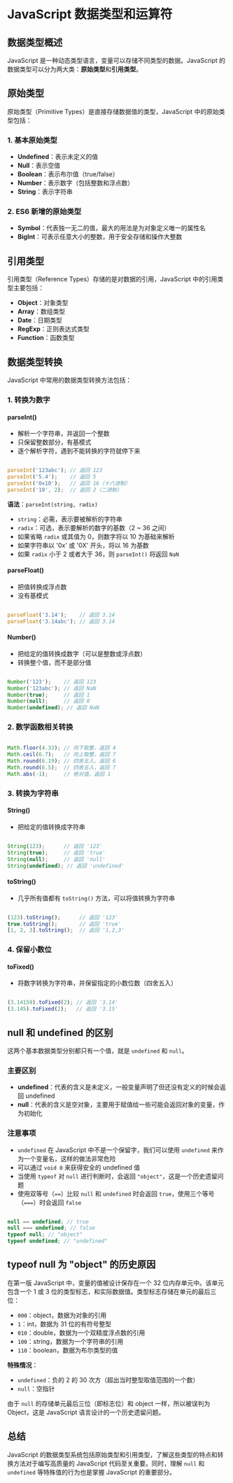 # JavaScript 数据类型和运算符

## 数据类型概述

JavaScript 是一种动态类型语言，变量可以存储不同类型的数据。JavaScript 的数据类型可以分为两大类：**原始类型**和**引用类型**。

## 原始类型

原始类型（Primitive Types）是直接存储数据值的类型，JavaScript 中的原始类型包括：

### 1. 基本原始类型

- **Undefined**：表示未定义的值
- **Null**：表示空值
- **Boolean**：表示布尔值（true/false）
- **Number**：表示数字（包括整数和浮点数）
- **String**：表示字符串

### 2. ES6 新增的原始类型

- **Symbol**：代表独一无二的值，最大的用法是为对象定义唯一的属性名
- **BigInt**：可表示任意大小的整数，用于安全存储和操作大整数

## 引用类型

引用类型（Reference Types）存储的是对数据的引用，JavaScript 中的引用类型主要包括：

- **Object**：对象类型
- **Array**：数组类型
- **Date**：日期类型
- **RegExp**：正则表达式类型
- **Function**：函数类型

## 数据类型转换

JavaScript 中常用的数据类型转换方法包括：

### 1. 转换为数字

#### parseInt()

- 解析一个字符串，并返回一个整数
- 只保留整数部分，有基模式
- 逐个解析字符，遇到不能转换的字符就停下来

```javascript

parseInt('123abc'); // 返回 123
parseInt('5.4');    // 返回 5
parseInt('0x10');   // 返回 16（十六进制）
parseInt('10', 2);  // 返回 2（二进制）
```


**语法**：`parseInt(string, radix)`
- `string`：必需，表示要被解析的字符串
- `radix`：可选，表示要解析的数字的基数（2 ~ 36 之间）
- 如果省略 `radix` 或其值为 0，则数字将以 10 为基础来解析
- 如果字符串以 '0x' 或 '0X' 开头，将以 16 为基数
- 如果 `radix` 小于 2 或者大于 36，则 `parseInt()` 将返回 `NaN`

#### parseFloat()

- 把值转换成浮点数
- 没有基模式

```javascript

parseFloat('3.14');    // 返回 3.14
parseFloat('3.14abc'); // 返回 3.14
```


#### Number()

- 把给定的值转换成数字（可以是整数或浮点数）
- 转换整个值，而不是部分值

```javascript

Number('123');    // 返回 123
Number('123abc'); // 返回 NaN
Number(true);     // 返回 1
Number(null);     // 返回 0
Number(undefined); // 返回 NaN
```


### 2. 数学函数相关转换

```javascript

Math.floor(4.33); // 向下取整，返回 4
Math.ceil(6.7);   // 向上取整，返回 7
Math.round(6.19); // 四舍五入，返回 6
Math.round(6.5);  // 四舍五入，返回 7
Math.abs(-1);     // 绝对值，返回 1
```


### 3. 转换为字符串

#### String()

- 把给定的值转换成字符串

```javascript

String(123);      // 返回 '123'
String(true);     // 返回 'true'
String(null);     // 返回 'null'
String(undefined); // 返回 'undefined'
```


#### toString()

- 几乎所有值都有 `toString()` 方法，可以将值转换为字符串

```javascript

(123).toString();      // 返回 '123'
true.toString();       // 返回 'true'
[1, 2, 3].toString();  // 返回 '1,2,3'
```


### 4. 保留小数位

#### toFixed()

- 将数字转换为字符串，并保留指定的小数位数（四舍五入）

```javascript

(3.14159).toFixed(2); // 返回 '3.14'
(3.145).toFixed(2);   // 返回 '3.15'
```


## null 和 undefined 的区别

这两个基本数据类型分别都只有一个值，就是 `undefined` 和 `null`。

### 主要区别

- **undefined**：代表的含义是未定义，一般变量声明了但还没有定义的时候会返回 undefined
- **null**：代表的含义是空对象，主要用于赋值给一些可能会返回对象的变量，作为初始化

### 注意事项

- `undefined` 在 JavaScript 中不是一个保留字，我们可以使用 `undefined` 来作为一个变量名，这样的做法非常危险
- 可以通过 `void 0` 来获得安全的 undefined 值
- 当使用 `typeof` 对 `null` 进行判断时，会返回 `"object"`，这是一个历史遗留问题
- 使用双等号（`==`）比较 `null` 和 `undefined` 时会返回 `true`，使用三个等号（`===`）时会返回 `false`

```javascript

null == undefined; // true
null === undefined; // false
typeof null; // "object"
typeof undefined; // "undefined"
```


## typeof null 为 "object" 的历史原因

在第一版 JavaScript 中，变量的值被设计保存在一个 32 位内存单元中。该单元包含一个 1 或 3 位的类型标志，和实际数据值。类型标志存储在单元的最后三位：

- `000`：object，数据为对象的引用
- `1`：int，数据为 31 位的有符号整型
- `010`：double，数据为一个双精度浮点数的引用
- `100`：string，数据为一个字符串的引用
- `110`：boolean，数据为布尔类型的值

**特殊情况**：
- `undefined`：负的 2 的 30 次方（超出当时整型取值范围的一个数）
- `null`：空指针

由于 `null` 的存储单元最后三位（即标志位）和 object 一样，所以被误判为 Object，这是 JavaScript 语言设计的一个历史遗留问题。

## 总结

JavaScript 的数据类型系统包括原始类型和引用类型，了解这些类型的特点和转换方法对于编写高质量的 JavaScript 代码至关重要。同时，理解 `null` 和 `undefined` 等特殊值的行为也是掌握 JavaScript 的重要部分。

